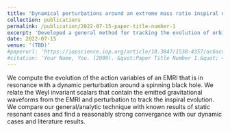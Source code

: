 ```yaml
---
title: "Dynamical perturbations around an extreme mass ratio inspiral near resonance"
collection: publications
permalink: /publication/2022-07-15-paper-title-number-1
excerpt: 'Developed a general method for tracking the evolution of orbital quantities of an extreme mass ratio inspiral (EMRI) in a resonance with a dynamic external perturbation around a spinning black hole.'
date: 2022-07-15
venue: '(TBD)'
#paperurl: 'https://iopscience.iop.org/article/10.3847/1538-4357/ac6acc'
#citation: 'Your Name, You. (2009). &quot;Paper Title Number 1.&quot; <i>Journal 1</i>. 1(1).'
---
```

We compute the evolution of the action variables of an EMRI that is in resonance with a dynamic perturbation around a spinning black hole. We relate the Weyl invariant scalars that contain the emitted gravitational waveforms from the EMRI and perturbation to track the inspiral evolution. We compare our general/analytic technique with known results of static resonant cases and find a reasonably strong convergance with our dynamic cases and literature results.

<!--[Download paper here](https://iopscience.iop.org/article/10.3847/1538-4357/ac6acc) -->

<!-- Recommended citation: Your Name, You. (2009). "Paper Title Number 1." <i>Journal 1</i>. 1(1). -->